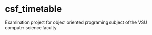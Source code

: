 # csf_timetable

Examination project for  object oriented programing subject of the VSU computer science faculty
